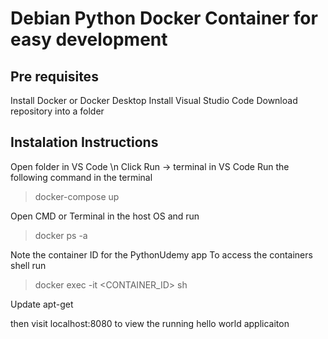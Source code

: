 # Debian Python Docker Container for easy development

## Pre requisites
Install Docker or Docker Desktop
Install Visual Studio Code
Download repository into a folder

## Instalation Instructions
Open folder in VS Code \n
Click Run -> terminal in VS Code
Run the following command in the terminal

> docker-compose up

Open CMD or Terminal in the host OS and run
> docker ps -a

Note the container ID for the PythonUdemy app
To access the containers shell run
> docker exec -it <CONTAINER_ID> sh

Update apt-get

then visit localhost:8080 to view the running hello world applicaiton

